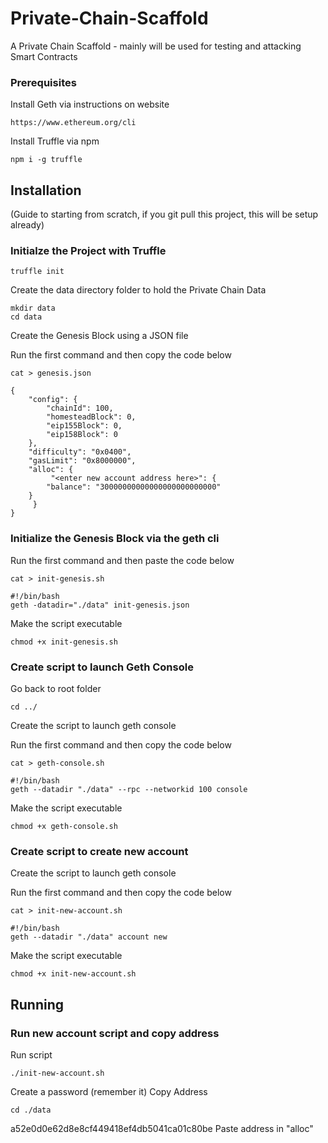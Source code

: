 # Private-Chain-Scaffold

A Private Chain Scaffold - mainly will be used for testing and attacking Smart Contracts

### Prerequisites

Install Geth via instructions on website

```
https://www.ethereum.org/cli
```

Install Truffle via npm

```
npm i -g truffle
```

## Installation

(Guide to starting from scratch, if you git pull this project, this will be setup already)

### Initialze the Project with Truffle

```
truffle init
```

Create the data directory folder to hold the Private Chain Data

```
mkdir data
cd data
```

Create the Genesis Block using a JSON file

Run the first command and then copy the code below
```
cat > genesis.json
```

```
{
    "config": {
        "chainId": 100,
        "homesteadBlock": 0,
        "eip155Block": 0,
        "eip158Block": 0
    },
    "difficulty": "0x0400",
    "gasLimit": "0x8000000",
    "alloc": {
         "<enter new account address here>": {
		"balance": "30000000000000000000000000"
	}
     }
}
```


### Initialize the Genesis Block via the geth cli

Run the first command and then paste the code below
```
cat > init-genesis.sh
```

```
#!/bin/bash
geth -datadir="./data" init-genesis.json
```

Make the script executable
```
chmod +x init-genesis.sh
```

### Create script to launch Geth Console
Go back to root folder

```
cd ../
```

Create the script to launch geth console

Run the first command and then copy the code below
```
cat > geth-console.sh 
```

```
#!/bin/bash
geth --datadir "./data" --rpc --networkid 100 console
```

Make the script executable
```
chmod +x geth-console.sh
```

### Create script to create new account
Create the script to launch geth console

Run the first command and then copy the code below
```
cat > init-new-account.sh 
```

```
#!/bin/bash
geth --datadir "./data" account new
```

Make the script executable
```
chmod +x init-new-account.sh
```

## Running

### Run new account script and copy address
Run script
```
./init-new-account.sh
```

Create a password (remember it)
Copy Address

```
cd ./data
```
a52e0d0e62d8e8cf449418ef4db5041ca01c80be
Paste address in "alloc"
